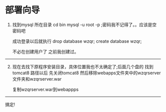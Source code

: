 
部署向导
===========================

1) 找到mysql 所在目录
   cd bin
   mysql -u root -p   ;密码我不记得了。。应该是空密码吧
   
   成功登录以后就执行
   drop database wzqr;
   create database wzqr;
   
   不必在创建用户了 之前我创建过。
*********************************

2) 现在去找下原程序安装目录，具体位置我也不太确定了;后面几个盘的
   找到tomcat8 路径以后
   先关闭tomcat8 然后移除webapps文件夹中的wzqrserver文件夹和wzqrserver.war
   
   复制wzqrserver.war到webappps
********************************
搞定!
   
